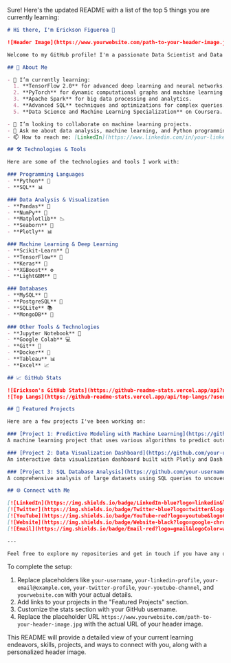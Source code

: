 Sure! Here's the updated README with a list of the top 5 things you are currently learning:

```markdown
# Hi there, I'm Erickson Figueroa 👋

![Header Image](https://www.yourwebsite.com/path-to-your-header-image.jpg)

Welcome to my GitHub profile! I'm a passionate Data Scientist and Data & Database Analyst with a strong background in Machine Learning, Python, and SQL. I love transforming data into actionable insights and building models that solve real-world problems.

## 🚀 About Me

- 🌱 I’m currently learning:
  1. **TensorFlow 2.0** for advanced deep learning and neural networks.
  2. **PyTorch** for dynamic computational graphs and machine learning research.
  3. **Apache Spark** for big data processing and analytics.
  4. **Advanced SQL** techniques and optimizations for complex queries.
  5. **Data Science and Machine Learning Specialization** on Coursera.

- 👯 I’m looking to collaborate on machine learning projects.
- 💬 Ask me about data analysis, machine learning, and Python programming.
- 📫 How to reach me: [LinkedIn](https://www.linkedin.com/in/your-linkedin-profile) | [Email](mailto:your-email@example.com)

## 🛠 Technologies & Tools

Here are some of the technologies and tools I work with:

### Programming Languages
- **Python** 🐍
- **SQL** 📊

### Data Analysis & Visualization
- **Pandas** 📑
- **NumPy** 🔢
- **Matplotlib** 📉
- **Seaborn** 🌊
- **Plotly** 📊

### Machine Learning & Deep Learning
- **Scikit-Learn** 🤖
- **TensorFlow** 🔬
- **Keras** 🧠
- **XGBoost** ⚙️
- **LightGBM** 🌳

### Databases
- **MySQL** 🐬
- **PostgreSQL** 🐘
- **SQLite** 📚
- **MongoDB** 🍃

### Other Tools & Technologies
- **Jupyter Notebook** 📓
- **Google Colab** 💻
- **Git** 🌲
- **Docker** 🐳
- **Tableau** 📊
- **Excel** 📈

## 📈 GitHub Stats

![Erickson's GitHub Stats](https://github-readme-stats.vercel.app/api?username=your-username&show_icons=true&theme=radical)
![Top Langs](https://github-readme-stats.vercel.app/api/top-langs/?username=your-username&layout=compact&theme=radical)

## 📂 Featured Projects

Here are a few projects I've been working on:

### [Project 1: Predictive Modeling with Machine Learning](https://github.com/your-username/project-1)
A machine learning project that uses various algorithms to predict outcomes based on historical data.

### [Project 2: Data Visualization Dashboard](https://github.com/your-username/project-2)
An interactive data visualization dashboard built with Plotly and Dash to explore and analyze data.

### [Project 3: SQL Database Analysis](https://github.com/your-username/project-3)
A comprehensive analysis of large datasets using SQL queries to uncover insights and trends.

## 🌐 Connect with Me

[![LinkedIn](https://img.shields.io/badge/LinkedIn-blue?logo=linkedin&logoColor=white)](https://www.linkedin.com/in/your-linkedin-profile)
[![Twitter](https://img.shields.io/badge/Twitter-blue?logo=twitter&logoColor=white)](https://twitter.com/your-twitter-profile)
[![YouTube](https://img.shields.io/badge/YouTube-red?logo=youtube&logoColor=white)](https://www.youtube.com/channel/your-youtube-channel)
[![Website](https://img.shields.io/badge/Website-black?logo=google-chrome&logoColor=white)](https://www.yourwebsite.com)
[![Email](https://img.shields.io/badge/Email-red?logo=gmail&logoColor=white)](mailto:your-email@example.com)

---

Feel free to explore my repositories and get in touch if you have any questions or would like to collaborate on a project. Let's transform data into meaningful insights together!
```

To complete the setup:
1. Replace placeholders like `your-username`, `your-linkedin-profile`, `your-email@example.com`, `your-twitter-profile`, `your-youtube-channel`, and `yourwebsite.com` with your actual details.
2. Add links to your projects in the "Featured Projects" section.
3. Customize the stats section with your GitHub username.
4. Replace the placeholder URL `https://www.yourwebsite.com/path-to-your-header-image.jpg` with the actual URL of your header image.

This README will provide a detailed view of your current learning endeavors, skills, projects, and ways to connect with you, along with a personalized header image.

